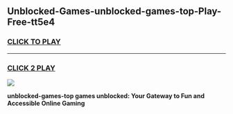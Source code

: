
## Unblocked-Games-unblocked-games-top-Play-Free-tt5e4
<h3>
<a href="https://premium76.site?title=unblocked-games-top&ref=18A">CLICK TO PLAY</a></h3>
<hr>

<h3>
<a href="https://premium76.site?title=unblocked-games-top&ref=18A">CLICK 2 PLAY</a>
  
</h3>

<a href="https://premium76.site?title=unblocked-games-top&ref=18A"><img src="https://clearcache.store/games.png"></a>


**unblocked-games-top games unblocked: Your Gateway to Fun and Accessible Online Gaming**
